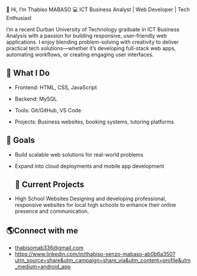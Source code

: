 👋 Hi, I’m Thabiso MABASO
💻 ICT Business Analyst | Web Developer | Tech Enthusiast

I’m a recent Durban University of Technology graduate in ICT Business Analysis with a passion for building responsive, user-friendly web applications. I enjoy blending problem-solving with creativity to deliver practical tech solutions—whether it’s developing full-stack web apps, automating workflows, or creating engaging user interfaces.

## 🌟 What I Do

- Frontend: HTML, CSS, JavaScript

- Backend:  MySQL

- Tools: Git/GitHub, VS Code

- Projects: Business websites, booking systems, tutoring platforms
  
## 🎯 Goals

- Build scalable web solutions for real-world problems

- Expand into cloud deployments and mobile app development
  ## 🚀 Current Projects

- High School Websites  Designing and developing professional, responsive websites for local high schools to enhance their online presence and communication.
  
## 🌎Connect with me 
- thabisomab336@gmail.com
-  https://www.linkedin.com/in/thabiso-senzo-mabaso-ab0b6a350?utm_source=share&utm_campaign=share_via&utm_content=profile&utm_medium=android_app

